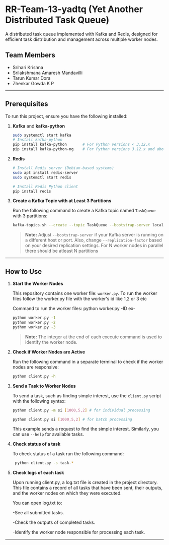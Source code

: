 # RR-Team-13-yadtq (Yet Another Distributed Task Queue)

A distributed task queue implemented with Kafka and Redis, designed for efficient task distribution and management across multiple worker nodes.

## Team Members

- Srihari Krishna
- Srilakshmana Amaresh Mandavilli
- Tarun Kumar Dora
- Zhenkar Gowda K P

---

## Prerequisites

To run this project, ensure you have the following installed:

1. **Kafka** and **kafka-python**
    ```bash
    sudo systemctl start kafka
    # Install kafka-python
    pip install kafka-python       # For Python versions < 3.12.x
    pip install kafka-python-ng    # For Python versions 3.12.x and above
    ```

2. **Redis**
    ```bash
    # Install Redis server (Debian-based systems)
    sudo apt install redis-server
    sudo systemctl start redis

    # Install Redis Python client
    pip install redis
    ```
3. **Create a Kafka Topic with at Least 3 Partitions**

    Run the following command to create a Kafka topic named `TaskQueue` with 3 partitions:

    ```bash
    kafka-topics.sh --create --topic TaskQueue --bootstrap-server localhost:9092 --partitions 3 --replication-factor 1
    ```

    > **Note:** Adjust `--bootstrap-server` if your Kafka server is running on a different host or port. Also, change `--replication-factor` based on your desired replication settings. For N worker nodes in parallel there should be atleast N partitions

---

## How to Use

1. **Start the Worker Nodes**

    This repository contains one worker file: `worker.py`. To run the worker files follow the worker.py file with the worker's id like 1,2 or 3 etc 

    Command to run the worker files:
    python worker.py -ID
    ex-
    ```bash
    python worker.py -1
    python worker.py -2
    python worker.py -3
    ```
    
    > **Note:** The integer at the end of each execute command is used to identify the worker node.

3. **Check if Worker Nodes are Active**

    Run the following command in a separate terminal to check if the worker nodes are responsive:
    ```bash
    python client.py -h
    ```

4. **Send a Task to Worker Nodes**

    To send a task, such as finding simple interest, use the `client.py` script with the following syntax:
    ```bash
    python client.py -m si [1000,5,2] # for individual processing
    ```
    ```bash
    python client.py si [1000,5,2] # for batch processing
    ```

    This example sends a request to find the simple interest. Similarly, you can use `--help` for available tasks.

5. **Check status of a task**

   To check status of a task run the following command:
   ```bash
    python client.py -s task-*
    ```
5. **Check logs of each task**

   Upon running client.py, a log.txt file is created in the project directory. This file contains a record of all tasks that have been sent, their outputs, and the worker nodes on which they were executed.

    You can open log.txt to:

    -See all submitted tasks.
   
    -Check the outputs of completed tasks.
   
    -Identify the worker node responsible for processing each task.

---
